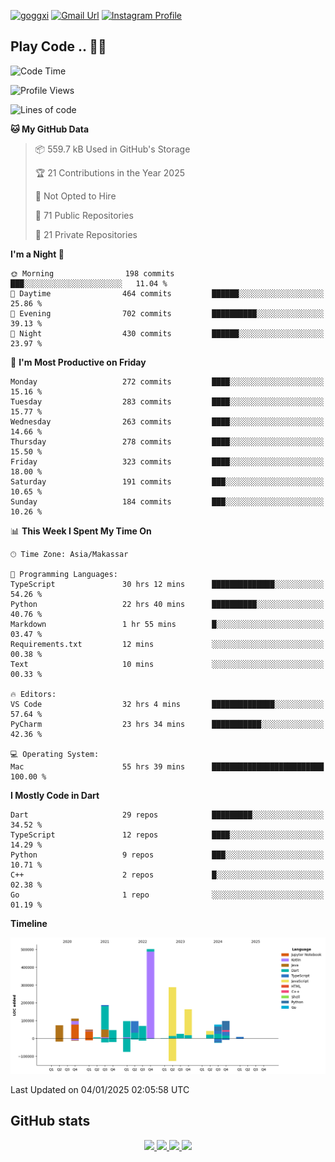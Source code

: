 [![goggxi](https://img.shields.io/badge/Portofolio-Goggxi-orange)](https://goggxi.github.io)
[![Gmail Url](https://img.shields.io/twitter/url?label=Goggxi@gmail.com&logo=gmail&style=social&url=http%3A%2F%2Fmailto%3Acontact.Goggxi@gmail.com)](mailto:Goggxi@gmail.com) [![Instagram Profile](https://img.shields.io/twitter/url?label=moh_rifkan&logo=instagram&style=social&url=https://www.instagram.com/moh_rifkan/)](https://www.instagram.com/moh_rifkan/)

## Play Code .. 💬🚀

<!-- [![Moh Rifkan GitHub stats](https://github-readme-stats.vercel.app/api?username=goggxi&count_private=true&show_icons=true&theme=dracula&custom_title=Goggxi%20Statistic%20🚀)](https://github.com/goggxi/goggxi)

[![Top Langs](https://github-readme-stats.vercel.app/api/top-langs/?username=goggxi&langs_count=8&layout=compact&show_icons=true&theme=dracula)](https://github.com/goggxi/goggxi) -->

<!--START_SECTION:waka-->
![Code Time](http://img.shields.io/badge/Code%20Time-3%2C890%20hrs%2016%20mins-blue)

![Profile Views](http://img.shields.io/badge/Profile%20Views-2-blue)

![Lines of code](https://img.shields.io/badge/From%20Hello%20World%20I%27ve%20Written-1.9%20million%20lines%20of%20code-blue)

**🐱 My GitHub Data** 

> 📦 559.7 kB Used in GitHub's Storage 
 > 
> 🏆 21 Contributions in the Year 2025
 > 
> 🚫 Not Opted to Hire
 > 
> 📜 71 Public Repositories 
 > 
> 🔑 21 Private Repositories 
 > 
**I'm a Night 🦉** 

```text
🌞 Morning                198 commits         ███░░░░░░░░░░░░░░░░░░░░░░   11.04 % 
🌆 Daytime                464 commits         ██████░░░░░░░░░░░░░░░░░░░   25.86 % 
🌃 Evening                702 commits         ██████████░░░░░░░░░░░░░░░   39.13 % 
🌙 Night                  430 commits         ██████░░░░░░░░░░░░░░░░░░░   23.97 % 
```
📅 **I'm Most Productive on Friday** 

```text
Monday                   272 commits         ████░░░░░░░░░░░░░░░░░░░░░   15.16 % 
Tuesday                  283 commits         ████░░░░░░░░░░░░░░░░░░░░░   15.77 % 
Wednesday                263 commits         ████░░░░░░░░░░░░░░░░░░░░░   14.66 % 
Thursday                 278 commits         ████░░░░░░░░░░░░░░░░░░░░░   15.50 % 
Friday                   323 commits         ████░░░░░░░░░░░░░░░░░░░░░   18.00 % 
Saturday                 191 commits         ███░░░░░░░░░░░░░░░░░░░░░░   10.65 % 
Sunday                   184 commits         ███░░░░░░░░░░░░░░░░░░░░░░   10.26 % 
```


📊 **This Week I Spent My Time On** 

```text
🕑︎ Time Zone: Asia/Makassar

💬 Programming Languages: 
TypeScript               30 hrs 12 mins      ██████████████░░░░░░░░░░░   54.26 % 
Python                   22 hrs 40 mins      ██████████░░░░░░░░░░░░░░░   40.76 % 
Markdown                 1 hr 55 mins        █░░░░░░░░░░░░░░░░░░░░░░░░   03.47 % 
Requirements.txt         12 mins             ░░░░░░░░░░░░░░░░░░░░░░░░░   00.38 % 
Text                     10 mins             ░░░░░░░░░░░░░░░░░░░░░░░░░   00.33 % 

🔥 Editors: 
VS Code                  32 hrs 4 mins       ██████████████░░░░░░░░░░░   57.64 % 
PyCharm                  23 hrs 34 mins      ███████████░░░░░░░░░░░░░░   42.36 % 

💻 Operating System: 
Mac                      55 hrs 39 mins      █████████████████████████   100.00 % 
```

**I Mostly Code in Dart** 

```text
Dart                     29 repos            █████████░░░░░░░░░░░░░░░░   34.52 % 
TypeScript               12 repos            ████░░░░░░░░░░░░░░░░░░░░░   14.29 % 
Python                   9 repos             ███░░░░░░░░░░░░░░░░░░░░░░   10.71 % 
C++                      2 repos             █░░░░░░░░░░░░░░░░░░░░░░░░   02.38 % 
Go                       1 repo              ░░░░░░░░░░░░░░░░░░░░░░░░░   01.19 % 
```



**Timeline**

![Lines of Code chart](https://raw.githubusercontent.com/Goggxi/Goggxi/main/assets/bar_graph.png)


 Last Updated on 04/01/2025 02:05:58 UTC
<!--END_SECTION:waka-->

## GitHub stats

<p align="center">
  <a href="https://github.com/goggxi">
    <img src="http://github-profile-summary-cards.vercel.app/api/cards/profile-details?username=goggxi&theme=transparent" />
  </a>
  <a href="https://github.com/goggxi">
    <img src="https://github-readme-streak-stats.herokuapp.com/?user=goggxi&hide_border=true&card_width=338&theme=transparent" />
  </a>
  <a href="https://github.com/goggxi">
    <img src="http://github-profile-summary-cards.vercel.app/api/cards/stats?username=goggxi&theme=transparent" />
  </a>
  <a href="https://github.com/goggxi">
    <img src="https://github-readme-stats.vercel.app/api/top-langs/?username=goggxi&langs_count=10&exclude_repo=&hide=c,makefile,html,css,sass,nix,nunjucks,tsql,dockerfile,shell&card_width=699&hide_border=true&theme=transparent" />
  </a>
  <!-- <br/>
  <a href="https://github.com/goggxi">
    <img src="https://komarev.com/ghpvc/?username=goggxi&color=blue&style=flat" />
  </a> -->
</p>
